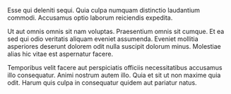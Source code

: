 Esse qui deleniti sequi. Quia culpa numquam distinctio laudantium commodi. Accusamus optio laborum reiciendis expedita.
 Ut aut omnis omnis sit nam voluptas. Praesentium omnis sit cumque. Et ea sed qui odio veritatis aliquam eveniet assumenda. Eveniet mollitia asperiores deserunt dolorem odit nulla suscipit dolorum minus. Molestiae alias hic vitae est aspernatur facere.
 Temporibus velit facere aut perspiciatis officiis necessitatibus accusamus illo consequatur. Animi nostrum autem illo. Quia et sit ut non maxime quia odit. Harum quis culpa in consequatur quidem aut pariatur natus.